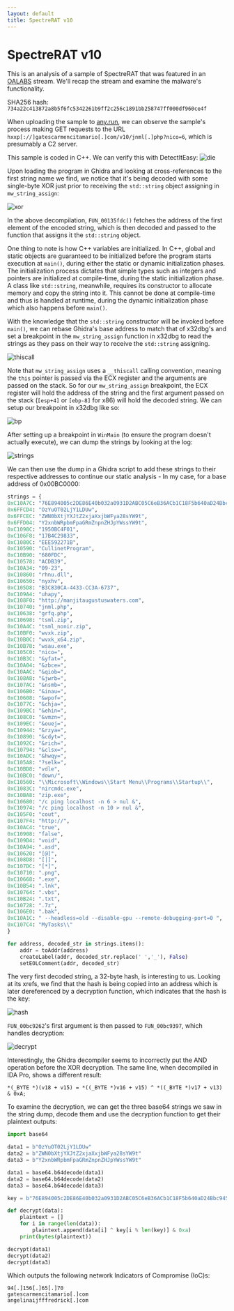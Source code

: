 ```yaml
---
layout: default
title: SpectreRAT v10
---
```


# SpectreRAT v10 

This is an analysis of a sample of SpectreRAT that was featured in an [OALABS](https://www.openanalysis.net/) stream. We'll recap the stream and examine the malware's functionality.

SHA256 hash: `734a22c413872a8b5f6fc5342261b9ff2c256c1891bb258747ff000df960ce4f`

When uploading the sample to [any.run](https://any.run/), we can observe the sample's process making GET requests to the URL `hxxp[://]gatescarmencitamario[.]com/v10/jnml[.]php?nico=6`, which is presumably a C2 server.

This sample is coded in C++. We can verify this with DetectItEasy:
![die](./pictures/cpp.png)

Upon loading the program in Ghidra and looking at cross-references to the first string name we find, we notice that it's being decoded with some single-byte XOR just prior to receiving the `std::string` object assigning in `mw_string_assign`:

![xor](./pictures/xor-stringassign.png)

In the above decompilation, `FUN_00135fdc()` fetches the address of the first element of the encoded string, which is then decoded and passed to the function that assigns it the `std::string` object.

One thing to note is how C++ variables are initialized. In C++, global and static objects are guaranteed to be initialized before the program starts execution at `main()`, during either the static or dynamic initialization phases. The initialization process dictates that simple types such as integers and pointers are initialized at compile-time, during the static initialization phase. A class like `std::string`, meanwhile, requires its constructor to allocate memory and copy the string into it. This cannot be done at compile-time and thus is handled at runtime, during the dynamic initialization phase which also happens before `main()`. 

With the knowledge that the `std::string` constructor will be invoked before `main()`, we can rebase Ghidra's base address to match that of x32dbg's and set a breakpoint in the `mw_string_assign` function in x32dbg to read the strings as they pass on their way to receive the `std::string` assigning.

![thiscall](./pictures/mw_string_assign.png)

Note that `mw_string_assign` uses a `__thiscall` calling convention, meaning the `this` pointer is passed via the ECX register and the arguments are passed on the stack. So for our `mw_string_assign` breakpoint, the ECX register will hold the address of the string and the first argument passed on the stack (`[esp+4]` or `[ebp-8]` for x86) will hold the decoded string. We can setup our breakpoint in x32dbg like so:

![bp](./pictures/bp.png)

After setting up a breakpoint in `WinMain` (to ensure the program doesn't actually execute), we can dump the strings by looking at the log:

![strings](./pictures/strings.png)

We can then use the dump in a Ghidra script to add these strings to their respective addresses to continue our static analysis - In my case, for a base address of 0x00BC0000:

```python
strings = {
0xC10A7C: "76E894005c2DE86E40b032a0931D2ABC05C6eB36ACb1C18F5b640aD24Bbc9454",
0x6FFCD4: "OzYuOT02LjY1LDUw",
0x6FFCEC: "ZWN0bXtjYXJtZ2xjaXxjbWFya28sYW9t",
0x6FFD04: "Y2xnbWRpbmFpaGRmZnpnZHJpYWssYW9t",
0xC1098C: "1950BC4F01",
0xC106F8: "17B4C29833",
0xC1080C: "EEE592271B",
0xC10590: "CullinetProgram",
0xC10B90: "680FDC",
0xC10578: "ACDB39",
0xC10A34: "09-23",
0xC10860: "rhnu.dll",
0xC10650: "nyxhv",
0xC105D8: "B3C830CA-4433-CC3A-6737",
0xC109A4: "uhapy",
0xC108F0: "http://manjitaugustuswaters.com",
0xC10740: "jnml.php",
0xC10638: "grfq.php",
0xC10698: "tsml.zip",
0xC10A4C: "tsml_nonir.zip",
0xC10BF0: "wvxk.zip",
0xC10B0C: "wvxk_x64.zip",
0xC10B78: "wsau.exe",
0xC105C0: "nico=",
0xC10B3C: "&yfat=",
0xC10A04: "&zbce=",
0xC10AAC: "&qiob=",
0xC108A8: "&jwrb=",
0xC107AC: "&nsmb=",
0xC106B0: "&inau=",
0xC10608: "&wpof=",
0xC1077C: "&chja=",
0xC109BC: "&ehin=",
0xC108C0: "&vmzn=",
0xC109EC: "&ouej=",
0xC10944: "&rzya=",
0xC10890: "&cdyt=",
0xC1092C: "&rich=",
0xC10794: "&clsx=",
0xC10ADC: "&hwqy=",
0xC105A8: "?selk=",
0xC10BD8: "vdle",
0xC10BC0: "down/",
0xC10560: "\\Microsoft\\Windows\\Start Menu\\Programs\\Startup\\",
0xC1083C: "nircmdc.exe",
0xC10BA8: "zip.exe",
0xC10680: "/c ping localhost -n 6 > nul &",
0xC10974: "/c ping localhost -n 10 > nul &",
0xC105F0: "cout",
0xC107F4: "http://",
0xC10AC4: "true",
0xC10908: "false",
0xC109D4: "void",
0xC10A94: ".asd",
0xC10620: "[@]",
0xC108D8: "[|]",
0xC107DC: "[*]",
0xC10710: ".png",
0xC10668: ".exe",
0xC10B54: ".lnk",
0xC10764: ".vbs",
0xC10B24: ".txt",
0xC10728: ".7z",
0xC106E0: ".bak",
0xC10A1C: " --headless=old --disable-gpu --remote-debugging-port=0 ",
0xC107C4: "MyTasks\\"
}

for address, decoded_str in strings.items():
    addr = toAddr(address)
    createLabel(addr, decoded_str.replace(' ','_'), False)
    setEOLComment(addr, decoded_str)
```

The very first decoded string, a 32-byte hash, is interesting to us. Looking at its xrefs, we find that the hash is being copied into an address which is later dereferenced by a decryption function, which indicates that the hash is the key:

![hash](./pictures/hash.png)

`FUN_00bc9262`'s first argument is then passed to `FUN_00bc9397`, which handles decryption:

![decrypt](./pictures/decryption.png)

Interestingly, the Ghidra decompiler seems to incorrectly put the AND operation before the XOR decryption. The same line, when decompiled in IDA Pro, shows a different result:
```
*(_BYTE *)(v18 + v15) = *((_BYTE *)v16 + v15) ^ *((_BYTE *)v17 + v13) & 0xA;
```
To examine the decryption, we can get the three base64 strings we saw in the string dump, decode them and use the decryption function to get their plaintext outputs:
```python
import base64

data1 = b"OzYuOT02LjY1LDUw"
data2 = b"ZWN0bXtjYXJtZ2xjaXxjbWFya28sYW9t"
data3 = b"Y2xnbWRpbmFpaGRmZnpnZHJpYWssYW9t"

data1 = base64.b64decode(data1)
data2 = base64.b64decode(data2)
data3 = base64.b64decode(data3)

key = b"76E894005c2DE86E40b032a0931D2ABC05C6eB36ACb1C18F5b640aD24Bbc9454"

def decrypt(data):
    plaintext = []
    for i in range(len(data)):
        plaintext.append(data[i] ^ key[i % len(key)] & 0xa)
    print(bytes(plaintext))

decrypt(data1)
decrypt(data2)
decrypt(data3)
```
Which outputs the following network Indicators of Compromise (IoC)s:

```
94[.]156[.]65[.]70
gatescarmencitamario[.]com
angelinaijfffredrick[.]com
```
